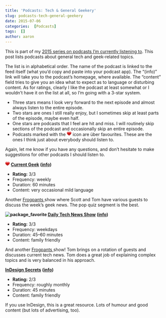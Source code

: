 ```yaml
---
title: 'Podcasts: Tech & General Geekery'
slug: podcasts-tech-general-geekery
date: 2015-07-06
categories:  [Podcasts]
tags:  []
author: aaron
---
```


This is part of my [2015 series on podcasts I’m currently listening to](../podcasts-what-im-listening-to-2015). This post lists podcasts about general tech and geek-related topics.

The list is in alphabetical order. The name of the podcast is linked to the feed itself (what you’d copy and paste into your podcast app). The “(info)” link will take you to the podcast’s homepage, where available. The “content” field tries to give you an idea what to expect as to language or disturbing content. As for ratings, clearly I like the podcast at least somewhat or I wouldn’t have it on the list at all, so I’m going with a 3-star system.

- Three stars means I look very forward to the next episode and almost always listen to the entire episode.
- Two stars are ones I still really enjoy, but I sometimes skip at least parts of the episode, maybe even half.
- One stars are podcasts that I feel are hit and miss. I will routinely skip sections of the podcast and occasionally skip an entire episode.
- Podcasts marked with the ![package_favorite](/images/package_favorite.png) icon are über favourites. These are the ones I think just about everybody should listen to.

Again, let me know if you have any questions, and don’t hesitate to make suggestions for other podcasts I should listen to.

**![package_favorite](/images/package_favorite.png) [Current Geek](http://www.myextralife.com/ftp/radio/currentgeek.xml) ([info](http://frogpants.com/currentgeek/))**

- **Rating:** 3/3 
- Frequency: weekly
- Duration: 60 minutes
- Content: very occasional mild language

Another [Frogpants ](http://frogpants.com/)show where Scott and Tom have various guests to discuss the week’s geek news. The pop quiz segment is the best.

**![package_favorite](http://perlkonig.com/wp-content/uploads/2015/06//images/package_favorite.png) [Daily Tech News Show](http://feeds.feedburner.com/DailyTechNewsShow) ([info](http://www.dailytechnewsshow.com/))**

- **Rating:** 3/3
- Frequency: weekdays
- Duration: 45–60 minutes
- Content: family friendly

And another [Frogpants ](http://frogpants.com/)show! Tom brings on a rotation of guests and discusses current tech news. Tom does a great job of explaining complex topics and is very balanced in his approach.

**[InDesign Secrets](http://feeds.feedburner.com/IndesignSecrets) ([info](http://indesignsecrets.com/))**

- **Rating:** 2/3
- Frequency: roughly monthly
- Duration: 45 minutes
- Content: family friendly

If you use InDesign, this is a great resource. Lots of humour and good content (but lots of advertising, too).
